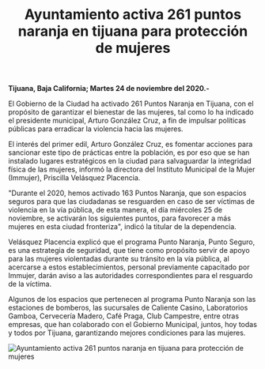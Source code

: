 ﻿---
layout: blog
title:  "Ayuntamiento activa 261 puntos naranja en tijuana para protección de mujeres"
categories: tijuana
permalink: /:categories/:title:output_ext
image: /img/cnr/ayuntamiento-activa.jpg
alt: "Ayuntamiento activa 261 puntos naranja en tijuana para protección de mujeres"
autor: 
---


**Tijuana, Baja California;  Martes 24 de noviembre del 2020.-**


El Gobierno de la Ciudad ha activado 261 Puntos Naranja en Tijuana, con el propósito de garantizar el bienestar de las mujeres, tal como lo ha indicado el presidente municipal, Arturo González Cruz, a fin de impulsar políticas públicas para erradicar la violencia hacia las mujeres.


El interés del primer edil, Arturo González Cruz, es fomentar acciones para sancionar este tipo de prácticas entre la población, es por eso que se han instalado lugares estratégicos en la ciudad para salvaguardar la integridad física de las mujeres, informó la directora del Instituto Municipal de la Mujer (Immujer), Priscilla Velásquez Placencia.


"Durante el 2020, hemos activado 163 Puntos Naranja, que son espacios seguros para que las ciudadanas se resguarden en caso de ser víctimas de violencia en la vía pública, de esta manera, el día miércoles 25 de noviembre, se activarán los siguientes puntos, para favorecer a más mujeres en esta ciudad fronteriza", indicó la titular de la dependencia.


Velásquez Placencia explicó que el programa Punto Naranja, Punto Seguro, es una estrategia de seguridad, que tiene como propósito servir de apoyo para las mujeres violentadas durante su tránsito en la vía pública, al acercarse a estos establecimientos, personal previamente capacitado por Immujer, darán aviso a las autoridades correspondientes para el resguardo de la víctima. 


Algunos de los espacios que pertenecen al programa Punto Naranja son las estaciones de bomberos, las sucursales de Caliente Casino, Laboratorios Gamboa, Cervecería Madero, Café Praga, Club Campestre, entre otras empresas, que han colaborado con el Gobierno Municipal, juntos, hoy todas y todos por Tijuana, garantizando mejores condiciones para las mujeres.

<div id="carouselExampleSlidesOnly" class="carousel slide" data-ride="carousel">
  <div class="carousel-inner">
    <div class="carousel-item active">
       <img class="d-block w-100" src="/img/cnr/ayuntamiento-activa.jpg" loading="lazy"  alt="Ayuntamiento activa 261 puntos naranja en tijuana para protección de mujeres">
    </div>           
  </div>
</div>